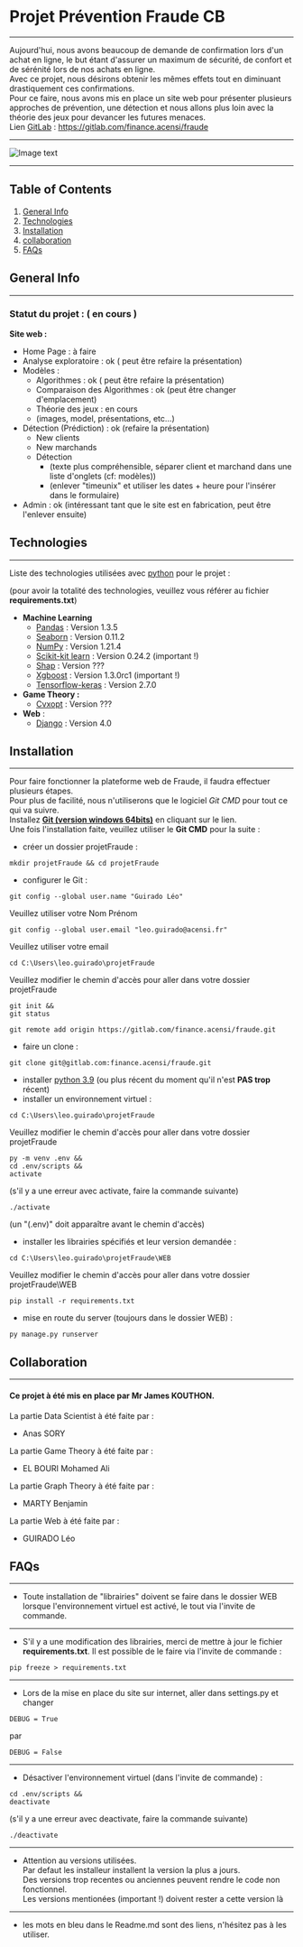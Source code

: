 # Projet Prévention Fraude CB
***
Aujourd'hui, nous avons beaucoup de demande de confirmation lors d'un achat en ligne, le but étant d'assurer un maximum de sécurité, de confort et de sérénité lors de nos achats en ligne.  
Avec ce projet, nous désirons obtenir les mêmes effets tout en diminuant drastiquement  ces confirmations.  
Pour ce faire, nous avons mis en place un site web pour présenter plusieurs approches de prévention, une détection et  nous allons plus loin avec la théorie des jeux pour devancer les futures menaces.  
Lien [GitLab](https://gitlab.com/finance.acensi/fraude) : https://gitlab.com/finance.acensi/fraude
***
![Image text](https://www.acensi.fr/bundles/pageoverride/img/logo-acensi-bleu.svg)
***
## Table of Contents
1. [General Info](#general-info)
2. [Technologies](#technologies)
3. [Installation](#installation)
4. [collaboration](#collaboration)
5. [FAQs](#faqs)

## General Info
***
### Statut du projet : ( en cours )
__Site web :__
* Home Page : à faire
* Analyse exploratoire : ok ( peut être refaire la présentation)
* Modèles : 
  * Algorithmes : ok ( peut être refaire la présentation)
  * Comparaison des Algorithmes : ok (peut être changer d'emplacement)
  * Théorie des jeux : en cours
  * (images, model, présentations, etc...)
* Détection (Prédiction) : ok (refaire la présentation)
  * New clients
  * New marchands
  * Détection
    * (texte plus compréhensible, séparer  client et marchand dans une liste d'onglets (cf: modèles))
    * (enlever "timeunix" et utiliser les dates + heure pour l'insérer dans le formulaire)
* Admin : ok (intéressant tant que le site est en fabrication, peut être l'enlever ensuite)
## Technologies
***
Liste des technologies utilisées avec
[python](https://www.python.org/doc/) pour le projet :

(pour avoir la totalité des technologies, veuillez vous référer au fichier **requirements.txt**)
* __Machine Learning__
  * [Pandas](https://pandas.pydata.org/docs/) : Version 1.3.5
  * [Seaborn](https://seaborn.pydata.org/) : Version 0.11.2
  * [NumPy](https://numpy.org/doc/) : Version 1.21.4
  * [Scikit-kit learn](https://scikit-learn.org/stable/) : Version 0.24.2 (important !)
  * [Shap](https://shap.readthedocs.io/en/latest/index.html) : Version ???
  * [Xgboost](https://xgboost.readthedocs.io/en/stable/python/python_intro.html) : Version 1.3.0rc1 (important !)
  * [Tensorflow-keras](https://www.tensorflow.org/api_docs) : Version 2.7.0
* __Game Theory :__
  * [Cvxopt](http://cvxopt.org/documentation/) : Version ???
* __Web__ :
  * [Django](https://docs.djangoproject.com/en/4.0/) : Version 4.0
## Installation
***
Pour faire fonctionner la plateforme web de Fraude, il faudra effectuer plusieurs étapes.  
Pour plus de facilité, nous n'utiliserons que le logiciel *Git CMD* pour tout ce qui va suivre.  
Installez __[Git (version windows 64bits)](https://github.com/git-for-windows/git/releases/download/v2.34.1.windows.1/Git-2.34.1-64-bit.exe)__ en cliquant sur le lien.  
Une fois l'installation faite, veuillez utiliser le __Git CMD__ pour la suite :
  
* créer un dossier projetFraude :
```
mkdir projetFraude && cd projetFraude
```
* configurer le Git :
```
git config --global user.name "Guirado Léo"
```
Veuillez utiliser votre Nom Prénom
```
git config --global user.email "leo.guirado@acensi.fr"
```
Veuillez utiliser votre email
```
cd C:\Users\leo.guirado\projetFraude
```
Veuillez modifier le chemin d'accès pour aller dans votre dossier projetFraude
```
git init &&
git status
```
```
git remote add origin https://gitlab.com/finance.acensi/fraude.git
```
* faire un clone :
```
git clone git@gitlab.com:finance.acensi/fraude.git
```
* installer [python 3.9](https://www.python.org/downloads/release/python-390/) (ou plus récent du moment qu'il n'est __PAS trop__ récent)
* installer un environnement virtuel :
```
cd C:\Users\leo.guirado\projetFraude
```
Veuillez modifier le chemin d'accès pour aller dans votre dossier projetFraude
```
py -m venv .env &&
cd .env/scripts &&
activate
```
(s'il y a une erreur avec activate, faire la commande suivante)
```
./activate
```
(un "(.env)" doit apparaître avant le chemin d'accès)

* installer les librairies spécifiés et leur version demandée :
```
cd C:\Users\leo.guirado\projetFraude\WEB
```
Veuillez modifier le chemin d'accès pour aller dans votre dossier projetFraude\WEB
```
pip install -r requirements.txt
```
* mise en route du server (toujours dans le dossier WEB) :
```
py manage.py runserver
```
## Collaboration
***
#### Ce projet à été mis en place par Mr James KOUTHON.
La partie Data Scientist à été faite par :  
* Anas SORY  

La partie Game Theory à été faite par :  
* EL BOURI Mohamed Ali  
  
La partie Graph Theory à été faite par :  
* MARTY Benjamin  
  
La partie Web à été faite par :  
* GUIRADO Léo  
## FAQs
***
* Toute installation de "librairies" doivent se faire dans le dossier WEB lorsque l'environnement virtuel est activé, le tout via l'invite de commande.
***
* S'il y a une modification des librairies, merci de mettre à jour le fichier __requirements.txt__. Il est possible de le faire via l'invite de commande :
```
pip freeze > requirements.txt
```
***
* Lors de la mise en place du site sur internet, aller dans settings.py et changer 
```
DEBUG = True
``` 
par 
```
DEBUG = False
```
***
* Désactiver l'environnement virtuel (dans l'invite de commande) :
```
cd .env/scripts &&
deactivate
```
(s'il y a une erreur avec deactivate, faire la commande suivante)

```
./deactivate
```
***
* Attention au versions utilisées.  
Par defaut les installeur installent la version la plus a jours.  
Des versions trop recentes ou anciennes  peuvent rendre le code non fonctionnel.  
Les versions mentionées (important !) doivent rester a cette version là
***
* les mots en bleu dans le Readme.md sont des liens, n'hésitez pas à les utiliser.
